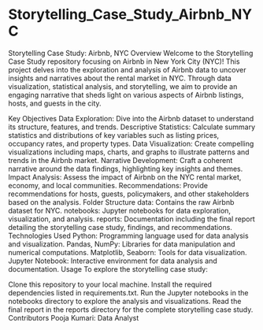 # Storytelling_Case_Study_Airbnb_NYC
Storytelling Case Study: Airbnb, NYC
Overview
Welcome to the Storytelling Case Study repository focusing on Airbnb in New York City (NYC)! This project delves into the exploration and analysis of Airbnb data to uncover insights and narratives about the rental market in NYC. Through data visualization, statistical analysis, and storytelling, we aim to provide an engaging narrative that sheds light on various aspects of Airbnb listings, hosts, and guests in the city.

Key Objectives
Data Exploration: Dive into the Airbnb dataset to understand its structure, features, and trends.
Descriptive Statistics: Calculate summary statistics and distributions of key variables such as listing prices, occupancy rates, and property types.
Data Visualization: Create compelling visualizations including maps, charts, and graphs to illustrate patterns and trends in the Airbnb market.
Narrative Development: Craft a coherent narrative around the data findings, highlighting key insights and themes.
Impact Analysis: Assess the impact of Airbnb on the NYC rental market, economy, and local communities.
Recommendations: Provide recommendations for hosts, guests, policymakers, and other stakeholders based on the analysis.
Folder Structure
data: Contains the raw Airbnb dataset for NYC.
notebooks: Jupyter notebooks for data exploration, visualization, and analysis.
reports: Documentation including the final report detailing the storytelling case study, findings, and recommendations.
Technologies Used
Python: Programming language used for data analysis and visualization.
Pandas, NumPy: Libraries for data manipulation and numerical computations.
Matplotlib, Seaborn: Tools for data visualization.
Jupyter Notebook: Interactive environment for data analysis and documentation.
Usage
To explore the storytelling case study:

Clone this repository to your local machine.
Install the required dependencies listed in requirements.txt.
Run the Jupyter notebooks in the notebooks directory to explore the analysis and visualizations.
Read the final report in the reports directory for the complete storytelling case study.
Contributors
Pooja Kumari: Data Analyst
